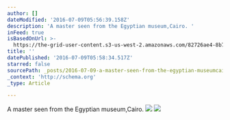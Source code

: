 ```yaml
---
author: []
dateModified: '2016-07-09T05:56:39.158Z'
description: 'A master seen from the Egyptian museum,Cairo. '
inFeed: true
isBasedOnUrl: >-
  https://the-grid-user-content.s3-us-west-2.amazonaws.com/82726ae4-8b7c-47d1-b187-4baa9e25c3ed.jpg
title: ''
datePublished: '2016-07-09T05:58:34.517Z'
starred: false
sourcePath: _posts/2016-07-09-a-master-seen-from-the-egyptian-museumcairo.md
_context: 'http://schema.org'
_type: Article

---
```

A master seen from the Egyptian museum,Cairo. ![](https://the-grid-user-content.s3-us-west-2.amazonaws.com/82726ae4-8b7c-47d1-b187-4baa9e25c3ed.jpg)
![](https://the-grid-user-content.s3-us-west-2.amazonaws.com/44242796-8065-4582-bdc9-b799b6a4b8b4.jpg)